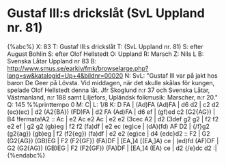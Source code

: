 # Gustaf III:s drickslåt (SvL Uppland nr. 81)

{%abc%}
X: 83
T: Gustaf III:s drickslåt
T: (SvL Uppland nr. 81)
S: efter August Bohlin
S: efter Olof Hellstedt
O: Uppland
R: Marsch
Z: Nils L
B: Svenska Låtar Uppland nr 83
B: http://www.smus.se/earkiv/fmk/browselarge.php?lang=sw&katalogid=Up+4&bildnr=00020
N: SvL: "Gustaf III var på jakt hos baron De Geer på Lövsta. Vid middagen, när det skulle skålas för kungen, spelade Olof Hellstedt denna låt. Jfr Skoglund n:r 37 och Svenska Låtar, Västmanland, n:r 188 samt Liljefors, Upländsk folkmusik: Marscher, n:r 20."
Q: 145
%%printtempo 0
M: C|
L: 1/8
K: D
FA | (Ad)FA (Ad)FA | d6 d2 | c2 d2 (ec)(ec) | d2 (A2{BA}) (FD)FA | 
     d2 FA (Ad)FA | d6 ef | (gf)ed c2 (G2{AG}) | B4 !fermata!A2 ::
Ac | e2 Ac e2 Ac | e2 e2 (3cec A2 | d2 (3def g2 g2 | f2 f2 e2 ef | 
g2 g2 (gb)eg | f2 f2 (fa)df | e2 ec (eg)ce | (dA)(fd) AF D2 | 
{/f}g2 (g2{ag}) (gb)eg | f2 (f2{eg}) (fa)df | e2 e2 (eg)ce | d4 {edc}d2 :: 
F2 | G2 (G2{AG}) (GB)EG | F2 (F2{GF}) (FA)DF | [EA,]4 [(EA,]A) ce | (ed)fd (AF)DF | 
     G2 (G2{AG}) (GB)EG | F2 (F2{GF}) (FA)DF | [EA,]4 (EA) ce | d2 {/e}dc d2 :| 
{%endabc%}
